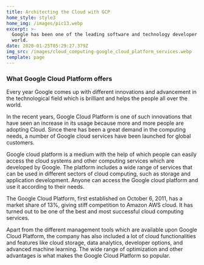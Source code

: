 ```yaml
---
title: Architecting the Cloud with GCP
home_style: style3
home_img: /images/pic13.webp
excerpt: >-
  Google has been one of the leading software and technology developer in the
  world.
date: 2020-01-25T05:29:27.379Z
img_src: /images/cloud_computing-google_cloud_platform_services.webp
template: page
---
```

### What Google Cloud Platform offers

Every year Google comes up with different innovations and advancement in the technological field which is brilliant and helps the people all over the world.

In the recent years, Google Cloud Platform is one of such innovations that have seen an increase in its usage because more and more people are adopting Cloud. Since there has been a great demand in the computing needs, a number of Google cloud services have been launched for global customers.

Google cloud platform is a medium with the help of which people can easily access the cloud systems and other computing services which are developed by Google. The platform includes a wide range of services that can be used in different sectors of cloud computing, such as storage and application development. Anyone can access the Google cloud platform and use it according to their needs.

The Google Cloud Platform, first established on October 6, 2011, has a market share of 13%, giving stiff competition to Amazon AWS cloud. It has turned out to be one of the best and most successful cloud computing services.

Apart from the different management tools which are available upon Google Cloud Platform, the company has also included a lot of cloud functionalities and features like cloud storage, data analytics, developer options, and advanced machine learning. The wide range of optimization and other advantages is what makes the Google Cloud Platform so popular.
